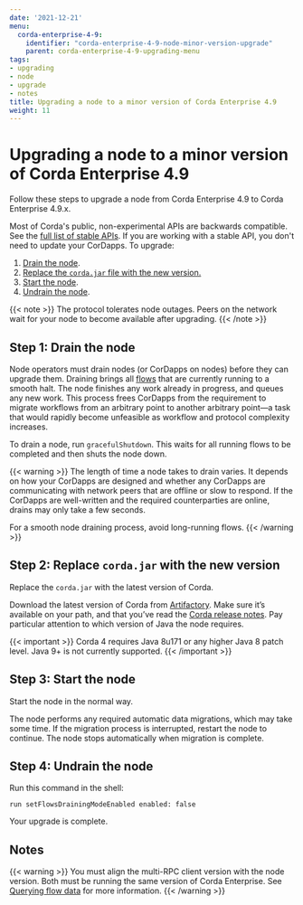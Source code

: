 ```yaml
---
date: '2021-12-21'
menu:
  corda-enterprise-4-9:
    identifier: "corda-enterprise-4-9-node-minor-version-upgrade"
    parent: corda-enterprise-4-9-upgrading-menu
tags:
- upgrading
- node
- upgrade
- notes
title: Upgrading a node to a minor version of Corda Enterprise 4.9
weight: 11
---
```


# Upgrading a node to a minor version of Corda Enterprise 4.9

Follow these steps to upgrade a node from Corda Enterprise 4.9 to Corda Enterprise 4.9.x.

Most of Corda's public, non-experimental APIs are backwards compatible. See the [full list of stable APIs](../../../../../en/platform/corda/4.9/open-source/api-stability-guarantees.md). If you are working with a stable API, you don't need to update your CorDapps. To upgrade:

1. [Drain the node](#step-1-drain-the-node).
2. <a href="#step-2-replace-cordajar-with-the-new-version">Replace the `corda.jar` file with the new version.</a>
3. [Start the node](#step-3-start-the-node).
4. [Undrain the node](#step-4-undrain-the-node).

{{< note >}}
The protocol tolerates node outages. Peers on the network wait for your node to become available after upgrading.
{{< /note >}}

## Step 1: Drain the node

Node operators must drain nodes (or CorDapps on nodes) before they can upgrade them. Draining brings all [flows](cordapps/api-flows.md) that are currently running to a smooth halt. The node finishes any work already in progress, and queues any new work. This process frees CorDapps from the requirement to migrate workflows from an arbitrary point to another arbitrary point—a task that would rapidly become unfeasible as workflow
and protocol complexity increases.

To drain a node, run `gracefulShutdown`. This waits for all running flows to be completed and then shuts the node down.

{{< warning >}}
The length of time a node takes to drain varies. It depends on how your CorDapps are designed and whether any CorDapps are
communicating with network peers that are offline or slow to respond. If
the CorDapps are well-written and the required counterparties are online, drains may only take a few seconds.

For a smooth node draining process, avoid long-running flows.
{{< /warning >}}

## Step 2: Replace `corda.jar` with the new version

Replace the `corda.jar` with the latest version of Corda.

Download the latest version of Corda from [Artifactory](https://software.r3.com/ui/packages/gav:%2F%2Fnet.corda:corda).
Make sure it’s available on your path, and that you’ve read the [Corda release notes](release-notes-enterprise.md). Pay particular attention to which version of Java the
node requires.

{{< important >}}
Corda 4 requires Java 8u171 or any higher Java 8 patch level. Java 9+ is not currently supported.
{{< /important >}}

## Step 3: Start the node

Start the node in the normal way.

The node performs any required automatic data migrations, which may take some
time. If the migration process is interrupted, restart the node to continue. The node stops automatically when migration is complete.

## Step 4: Undrain the node

Run this command in the shell:

`run setFlowsDrainingModeEnabled enabled: false`

Your upgrade is complete.

## Notes

{{< warning >}}
You must align the multi-RPC client version with the node version. Both must be running the same version of Corda Enterprise. See [Querying flow data](node/operating/querying-flow-data.md) for more information.
{{< /warning >}}

